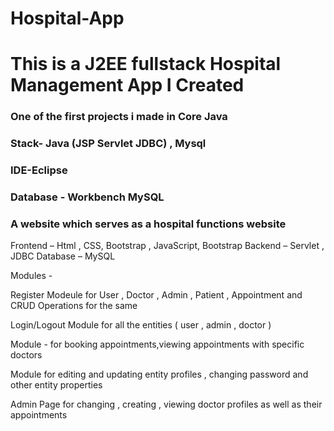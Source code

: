 # Hospital-App
# This is a J2EE fullstack Hospital Management App I Created 
### One of the first projects i made in Core Java



### Stack- Java (JSP Servlet JDBC) , Mysql
### IDE-Eclipse 
### Database - Workbench MySQL
### A website which serves as a hospital functions website

Frontend – Html , CSS, Bootstrap , JavaScript, Bootstrap
Backend – Servlet , JDBC
Database – MySQL


Modules - 

Register Modeule for User ,   Doctor  , Admin , Patient , Appointment and CRUD Operations for the same

Login/Logout Module for all the entities ( user  , admin , doctor ) 

Module - for booking appointments,viewing appointments with specific doctors

Module for editing and updating entity profiles , changing password and other entity properties

Admin Page for changing  , creating  , viewing doctor profiles as well as their appointments
